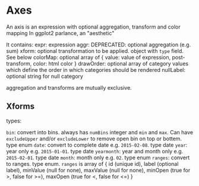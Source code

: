 # Axes

An axis is an expression with optional aggregation, transform and color mapping
In ggplot2 parlance, an "aesthetic"

It contains:
 expr: expression
 aggr: DEPRECATED: optional aggregation (e.g. sum)
 xform: optional transformation to be applied. object with `type` field. See below
 colorMap: optional array of { value: value of expression, post-transform, color: html color }
 drawOrder: optional array of category values which define the order in which categories should be rendered
 nullLabel: optional string for null category

aggregation and transforms are mutually exclusive.

## Xforms

types: 

`bin`: convert into bins. always has `numBins` integer and `min` and `max`. Can have `excludeUpper` and/or `excludeLower` to remove open bin on top or bottem. type enum
`date`: convert to complete date e.g. `2015-02-08`. type date
`year`: year only e.g. `2015-01-01`. type date
`yearmonth`: year and month only e.g. `2015-02-01`. type date
`month`: month only e.g. `02`. type enum
`ranges`: convert to ranges. type enum. `ranges` is array of { id (unique id), label (optional label), minValue (null for none), maxValue (null for none), minOpen (true for >, false for >=), maxOpen (true for <, false for <=) }

